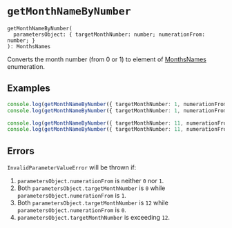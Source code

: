 # `getMonthNameByNumber`

```
getMonthNameByNumber(
  parametersObject: { targetMonthNumber: number; numerationFrom: number; }
): MonthsNames
```

Converts the month number (from 0 or 1) to element of 
[MonthsNames](./../ConstantsAndEnumerations/MonthsNames.md) enumeration.


## Examples

```typescript
console.log(getMonthNameByNumber({ targetMonthNumber: 1, numerationFrom: 0 })); // => "FEBRUARY"
console.log(getMonthNameByNumber({ targetMonthNumber: 1, numerationFrom: 1 })); // => "JANUARY"

console.log(getMonthNameByNumber({ targetMonthNumber: 11, numerationFrom: 0 })); // => "DECEMBER"
console.log(getMonthNameByNumber({ targetMonthNumber: 11, numerationFrom: 1 })); // => "NOVEMBER"
```


## Errors

`InvalidParameterValueError` will be thrown if:

1. `parametersObject.numerationFrom` is neither `0` nor `1`.
2. Both `parametersObject.targetMonthNumber` is `0` while `parametersObject.numerationFrom` is `1`.
3. Both `parametersObject.targetMonthNumber` is `12` while `parametersObject.numerationFrom` is `0`.
4. `parametersObject.targetMonthNumber` is exceeding `12`.
